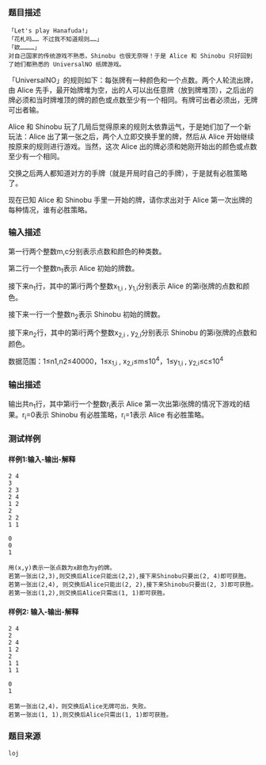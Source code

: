 ### 题目描述
```
「Let's play Hanafuda!」
「花札吗…… 不过我不知道规则……」
「欸…………」
对自己国家的传统游戏不熟悉，Shinobu 也很无奈呀！于是 Alice 和 Shinobu 只好回到了她们都熟悉的 UniversalNO 纸牌游戏。
```
「UniversalNO」的规则如下：每张牌有一种颜色和一个点数。两个人轮流出牌，由 Alice 先手，最开始牌堆为空，出的人可以出任意牌（放到牌堆顶），之后出的牌必须和当时牌堆顶的牌的颜色或点数至少有一个相同。有牌可出者必须出，无牌可出者输。

Alice 和 Shinobu 玩了几局后觉得原来的规则太依靠运气，于是她们加了一个新玩法：Alice 出了第一张之后，两个人立即交换手里的牌，然后从 Alice 开始继续按原来的规则进行游戏。当然，这次 Alice 出的牌必须和她刚开始出的颜色或点数至少有一个相同。

交换之后两人都知道对方的手牌（就是开局时自己的手牌），于是就有必胜策略了。

现在已知 Alice 和 Shinobu 手里一开始的牌，请你求出对于 Alice 第一次出牌的每种情况，谁有必胜策略。

### 输入描述

第一行两个整数m,c分别表示点数和颜色的种类数。

第二行一个整数n<sub>1</sub>表示 Alice 初始的牌数。

接下来n<sub>1</sub>行，其中的第i行两个整数x<sub>1,i</sub> , y<sub>1,i</sub>分别表示 Alice 的第i张牌的点数和颜色。

接下来一行一个整数n<sub>2</sub>表示 Shinobu 初始的牌数。

接下来n<sub>2</sub>行，其中的第i行两个整数x<sub>2,i</sub> , y<sub>2,i</sub>分别表示 Shinobu 的第i张牌的点数和颜色。

数据范围：1≤n1,n2≤40000，1≤x<sub>1,i</sub> , x<sub>2,i</sub>≤m≤10<sup>4</sup>，1≤y<sub>1,i</sub> , y<sub>2,i</sub>≤c≤10<sup>4</sup>

### 输出描述

输出共n<sub>1</sub>行，其中第i行一个整数r<sub>i</sub>表示 Alice 第一次出第i张牌的情况下游戏的结果。r<sub>i</sub>=0表示 Shinobu 有必胜策略，r<sub>i</sub>=1表示 Alice 有必胜策略。

### 测试样例
#### 样例1:输入-输出-解释

```
2 4
3
2 3
2 4
1 2
2
2 2
1 1
```
```
0
0
1
```
```
用(x,y)表示一张点数为x颜色为y的牌。
若第一张出(2,3),则交换后Alice只能出(2,2),接下来Shinobu只要出(2, 4)即可获胜。
若第一张出(2,4), 则交换后Alice只能出(2, 2),接下来Shinobu只要出(2, 3)即可获胜。
若第一张出(1,2),则交换后Alice只需出(1, 1)即可获胜。
```
#### 样例2: 输入-输出-解释
```
2 4
2
2 4
1 2
2
1 1
1 1
```
```
0
1
```
```
若第一张出(2,4)，则交换后Alice无牌可出，失败。
若第一张出(1, 1),则交换后Alice只需出(1, 1)即可获胜。
```
### 题目来源  
`loj`